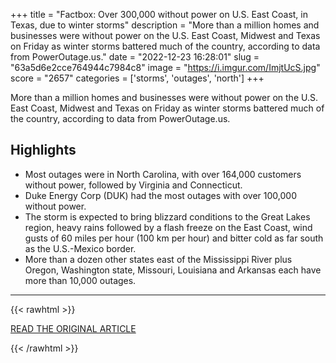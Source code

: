 +++
title = "Factbox: Over 300,000 without power on U.S. East Coast, in Texas, due to winter storms"
description = "More than a million homes and businesses were without power on the U.S. East Coast, Midwest and Texas on Friday as winter storms battered much of the country, according to data from PowerOutage.us."
date = "2022-12-23 16:28:01"
slug = "63a5d6e2cce764944c7984c8"
image = "https://i.imgur.com/ImjtUcS.jpg"
score = "2657"
categories = ['storms', 'outages', 'north']
+++

More than a million homes and businesses were without power on the U.S. East Coast, Midwest and Texas on Friday as winter storms battered much of the country, according to data from PowerOutage.us.

## Highlights

- Most outages were in North Carolina, with over 164,000 customers without power, followed by Virginia and Connecticut.
- Duke Energy Corp (DUK) had the most outages with over 100,000 without power.
- The storm is expected to bring blizzard conditions to the Great Lakes region, heavy rains followed by a flash freeze on the East Coast, wind gusts of 60 miles per hour (100 km per hour) and bitter cold as far south as the U.S.-Mexico border.
- More than a dozen other states east of the Mississippi River plus Oregon, Washington state, Missouri, Louisiana and Arkansas each have more than 10,000 outages.

---

{{< rawhtml >}}
  <p class="article-category">
    <a target="_blank" href="https://www.reuters.com/world/us/over-300000-without-power-us-east-coast-texas-due-winter-storms-2022-12-23/">READ THE ORIGINAL ARTICLE</a>
  </p>
{{< /rawhtml >}}
